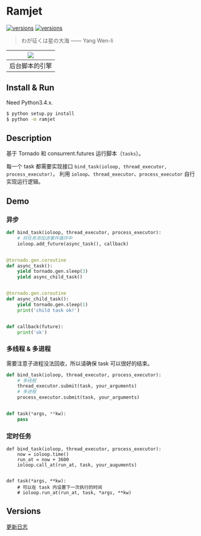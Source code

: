 Ramjet
===

[![versions](https://img.shields.io/badge/version-v1.0-blue.svg)]()
[![versions](https://img.shields.io/badge/license-MIT/Apache-blue.svg)]()

> わが征くは星の大海 —— Yang Wen-li

| ![](http://7xjvpy.dl1.z0.glb.clouddn.com/ramjet.jpg) |
|:--:|
| 后台脚本的引擎 |


## Install & Run

Need Python3.4.x.

```sh
$ python setup.py install
$ python -m ramjet
```


## Description

基于 Tornado 和 consurrent.futures 运行脚本（`tasks`）。

每一个 task 都需要实现接口 `bind_task(ioloop, thread_executor, process_executor)`，
利用 `ioloop`、`thread_executor`、`process_executor` 自行实现运行逻辑。


## Demo

### 异步

```py
def bind_task(ioloop, thread_executor, process_executor):
    # 将任务添加进事件循环中
    ioloop.add_future(async_task(), callback)


@tornado.gen.coroutine
def async_task():
    yield tornado.gen.sleep(3)
    yield async_child_task()


@tornado.gen.coroutine
def async_child_task():
    yield tornado.gen.sleep(1)
    print('child task ok!')


def callback(future):
    print('ok')

```

### 多线程 & 多进程

需要注意子进程没法回收，所以请确保 task 可以很好的结束。

```py
def bind_task(ioloop, thread_executor, process_executor):
    # 多线程
    thread_executor.submit(task, your_arguments)
    # 多进程
    process_executor.submit(task, your_arguments)


def task(*args, **kw):
    pass

```

### 定时任务

```
def bind_task(ioloop, thread_executor, process_executor):
    now = ioloop.time()
    run_at = now + 3600
    ioloop.call_at(run_at, task, your_auguments)


def task(*args, **kw):
    # 可以在 task 内设置下一次执行的时间
    # ioloop.run_at(run_at, task, *args, **kw)
```

## Versions

[更新日志](http://git01.dds.com/ops/ramjet/blob/master/docs/versions.md)
